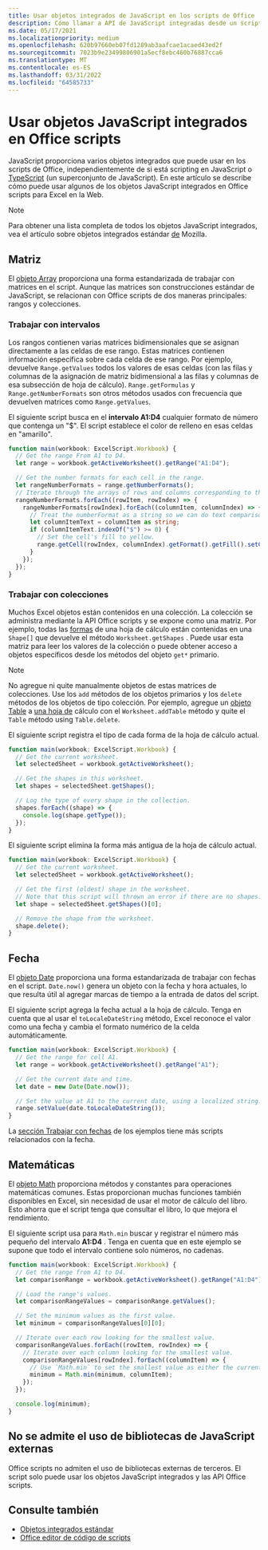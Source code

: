 ```yaml
---
title: Usar objetos integrados de JavaScript en los scripts de Office
description: Cómo llamar a API de JavaScript integradas desde un script Office en Excel en la Web.
ms.date: 05/17/2021
ms.localizationpriority: medium
ms.openlocfilehash: 620b97660eb07fd1289ab3aafcae1acaed43ed2f
ms.sourcegitcommit: 7023b9e23499806901a5ecf8ebc460b76887cca6
ms.translationtype: MT
ms.contentlocale: es-ES
ms.lasthandoff: 03/31/2022
ms.locfileid: "64585733"
---
```

# <a name="use-built-in-javascript-objects-in-office-scripts"></a>Usar objetos JavaScript integrados en Office scripts

JavaScript proporciona varios objetos integrados que puede usar en los scripts de Office, independientemente de si está scripting en JavaScript o [TypeScript](../overview/code-editor-environment.md) (un superconjunto de JavaScript). En este artículo se describe cómo puede usar algunos de los objetos JavaScript integrados en Office scripts para Excel en la Web.

> [!NOTE]
> Para obtener una lista completa de todos los objetos JavaScript integrados, vea el artículo sobre objetos integrados estándar [de](https://developer.mozilla.org/docs/Web/JavaScript/Reference/Global_Objects) Mozilla.

## <a name="array"></a>Matriz

El [objeto Array](https://developer.mozilla.org/docs/Web/JavaScript/Reference/Global_Objects/Array) proporciona una forma estandarizada de trabajar con matrices en el script. Aunque las matrices son construcciones estándar de JavaScript, se relacionan con Office scripts de dos maneras principales: rangos y colecciones.

### <a name="work-with-ranges"></a>Trabajar con intervalos

Los rangos contienen varias matrices bidimensionales que se asignan directamente a las celdas de ese rango. Estas matrices contienen información específica sobre cada celda de ese rango. Por ejemplo, devuelve `Range.getValues` todos los valores de esas celdas (con las filas y columnas de la asignación de matriz bidimensional a las filas y columnas de esa subsección de hoja de cálculo). `Range.getFormulas` y `Range.getNumberFormats` son otros métodos usados con frecuencia que devuelven matrices como `Range.getValues`.

El siguiente script busca en el **intervalo A1:D4** cualquier formato de número que contenga un "$". El script establece el color de relleno en esas celdas en "amarillo".

```TypeScript
function main(workbook: ExcelScript.Workbook) {
  // Get the range From A1 to D4.
  let range = workbook.getActiveWorksheet().getRange("A1:D4");

  // Get the number formats for each cell in the range.
  let rangeNumberFormats = range.getNumberFormats();
  // Iterate through the arrays of rows and columns corresponding to those in the range.
  rangeNumberFormats.forEach((rowItem, rowIndex) => {
    rangeNumberFormats[rowIndex].forEach((columnItem, columnIndex) => {
      // Treat the numberFormat as a string so we can do text comparisons.
      let columnItemText = columnItem as string;
      if (columnItemText.indexOf("$") >= 0) {
        // Set the cell's fill to yellow.
        range.getCell(rowIndex, columnIndex).getFormat().getFill().setColor("yellow");
      }
    });
  });
}
```

### <a name="work-with-collections"></a>Trabajar con colecciones

Muchos Excel objetos están contenidos en una colección. La colección se administra mediante la API Office scripts y se expone como una matriz. Por ejemplo, todas las [formas](/javascript/api/office-scripts/excelscript/excelscript.shape) de una hoja de cálculo están contenidas en una `Shape[]` que devuelve el método `Worksheet.getShapes` . Puede usar esta matriz para leer los valores de la colección o puede obtener acceso a objetos específicos desde los métodos del objeto `get*` primario.

> [!NOTE]
> No agregue ni quite manualmente objetos de estas matrices de colecciones. Use los `add` métodos de los objetos primarios y los `delete` métodos de los objetos de tipo colección. Por ejemplo, agregue un [objeto Table](/javascript/api/office-scripts/excelscript/excelscript.table) a [una hoja de](/javascript/api/office-scripts/excelscript/excelscript.worksheet) cálculo con el `Worksheet.addTable` método y quite el `Table` método using `Table.delete`.

El siguiente script registra el tipo de cada forma de la hoja de cálculo actual.

```TypeScript
function main(workbook: ExcelScript.Workbook) {
  // Get the current worksheet.
  let selectedSheet = workbook.getActiveWorksheet();

  // Get the shapes in this worksheet.
  let shapes = selectedSheet.getShapes();

  // Log the type of every shape in the collection.
  shapes.forEach((shape) => {
    console.log(shape.getType());
  });
}
```

El siguiente script elimina la forma más antigua de la hoja de cálculo actual.

```Typescript
function main(workbook: ExcelScript.Workbook) {
  // Get the current worksheet.
  let selectedSheet = workbook.getActiveWorksheet();

  // Get the first (oldest) shape in the worksheet.
  // Note that this script will thrown an error if there are no shapes.
  let shape = selectedSheet.getShapes()[0];

  // Remove the shape from the worksheet.
  shape.delete();
}
```

## <a name="date"></a>Fecha

El [objeto Date](https://developer.mozilla.org/docs/Web/JavaScript/Reference/Global_Objects/Date) proporciona una forma estandarizada de trabajar con fechas en el script. `Date.now()` genera un objeto con la fecha y hora actuales, lo que resulta útil al agregar marcas de tiempo a la entrada de datos del script.

El siguiente script agrega la fecha actual a la hoja de cálculo. Tenga en cuenta que al usar el `toLocaleDateString` método, Excel reconoce el valor como una fecha y cambia el formato numérico de la celda automáticamente.

```TypeScript
function main(workbook: ExcelScript.Workbook) {
  // Get the range for cell A1.
  let range = workbook.getActiveWorksheet().getRange("A1");

  // Get the current date and time.
  let date = new Date(Date.now());

  // Set the value at A1 to the current date, using a localized string.
  range.setValue(date.toLocaleDateString());
}
```

La [sección Trabajar con fechas](../resources/samples/excel-samples.md#dates) de los ejemplos tiene más scripts relacionados con la fecha.

## <a name="math"></a>Matemáticas

El [objeto Math](https://developer.mozilla.org/docs/Web/JavaScript/Reference/Global_Objects/Math) proporciona métodos y constantes para operaciones matemáticas comunes. Estas proporcionan muchas funciones también disponibles en Excel, sin necesidad de usar el motor de cálculo del libro. Esto ahorra que el script tenga que consultar el libro, lo que mejora el rendimiento.

El siguiente script usa para `Math.min` buscar y registrar el número más pequeño del intervalo **A1:D4** . Tenga en cuenta que en este ejemplo se supone que todo el intervalo contiene solo números, no cadenas.

```TypeScript
function main(workbook: ExcelScript.Workbook) {
  // Get the range from A1 to D4.
  let comparisonRange = workbook.getActiveWorksheet().getRange("A1:D4");

  // Load the range's values.
  let comparisonRangeValues = comparisonRange.getValues();

  // Set the minimum values as the first value.
  let minimum = comparisonRangeValues[0][0];

  // Iterate over each row looking for the smallest value.
  comparisonRangeValues.forEach((rowItem, rowIndex) => {
    // Iterate over each column looking for the smallest value.
    comparisonRangeValues[rowIndex].forEach((columnItem) => {
      // Use `Math.min` to set the smallest value as either the current cell's value or the previous minimum.
      minimum = Math.min(minimum, columnItem);
    });
  });

  console.log(minimum);
}

```

## <a name="use-of-external-javascript-libraries-is-not-supported"></a>No se admite el uso de bibliotecas de JavaScript externas

Office scripts no admiten el uso de bibliotecas externas de terceros. El script solo puede usar los objetos JavaScript integrados y las API Office scripts.

## <a name="see-also"></a>Consulte también

- [Objetos integrados estándar](https://developer.mozilla.org/docs/Web/JavaScript/Reference/Global_Objects)
- [Office editor de código de scripts](../overview/code-editor-environment.md)
